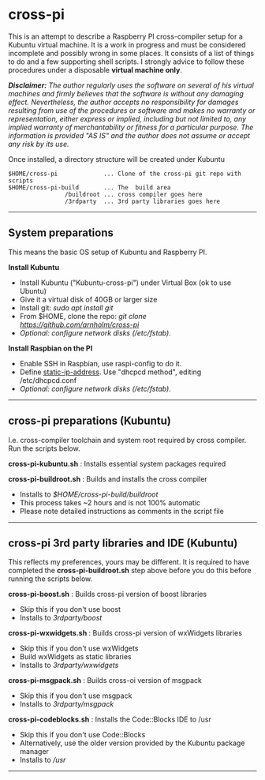 # cross-pi
This is an attempt to describe a Raspberry PI cross-compiler setup for a Kubuntu virtual machine. 
It is a work in progress and must be considered incomplete and possibly wrong in some places. 
It consists of a list of things to do and a few supporting shell scripts. I strongly advice to follow 
these procedures under a disposable **virtual machine only**. 

***Disclaimer:*** _The author regularly uses the software on several of his virtual machines and firmly believes that the software 
is without any damaging effect. Nevertheless, the author accepts no responsibility for damages resulting 
from use of the procedures or software and makes no warranty or representation, either express or implied, 
including but not limited to, any implied warranty of merchantability or fitness for a particular purpose.
The information is provided "AS IS" and the author does not assume or accept any risk by its use._

Once installed, a directory structure will be created under Kubuntu

    $HOME/cross-pi             ... Clone of the cross-pi git repo with scripts
    $HOME/cross-pi-build       ... The  build area
                    /buildroot ... cross compiler goes here
                    /3rdparty  ... 3rd party libraries goes here
  
---

## System preparations

This means the basic OS setup of Kubuntu and Raspberry PI.

**Install Kubuntu** 
  * Install Kubuntu ("Kubuntu-cross-pi") under Virtual Box (ok to use Ubuntu)
  * Give it a virtual disk of 40GB or larger size
  * Install git: _sudo apt install git_
  * From $HOME, clone the repo: _git clone https://github.com/arnholm/cross-pi_ 
  * _Optional: configure network disks (/etc/fstab)_.

  
**Install Raspbian on the PI**
  * Enable SSH in Raspbian, use raspi-config to do it.
  * Define  <a href="https://raspberrypi.stackexchange.com/questions/37920/how-do-i-set-up-networking-wifi-static-ip-address</a>">static-ip-address</a>. 
    Use "dhcpcd method", editing /etc/dhcpcd.conf
  * _Optional: configure network disks (/etc/fstab)_.

---

## cross-pi preparations (Kubuntu)
I.e. cross-compiler toolchain and system root required by cross compiler. Run the scripts below.

**cross-pi-kubuntu.sh** : Installs essential system packages required

**cross-pi-buildroot.sh** :  Builds and installs the cross compiler
  * Installs to _$HOME/cross-pi-build/buildroot_
  * This process takes ~2 hours and is not 100% automatic
  * Please note detailed instructions as comments in the script file

---
  
## cross-pi 3rd party libraries and IDE (Kubuntu)

This reflects my preferences, yours may be different. It is required to have completed the **cross-pi-buildroot.sh** step above before you do this before running the scripts below.


**cross-pi-boost.sh** : Builds cross-pi version of boost libraries
  * Skip this if you don't use boost
  * Installs to _3rdparty/boost_

**cross-pi-wxwidgets.sh** : Builds cross-pi version of wxWidgets libraries
  * Skip this if you don't use wxWidgets
  * Build wxWidgets as static libraries
  * Installs to _3rdparty/wxwidgets_

**cross-pi-msgpack.sh** : Builds cross-oi version of msgpack 
  * Skip this if you don't use msgpack
  * Installs to _3rdparty/msgpack_

**cross-pi-codeblocks.sh** : Installs the Code::Blocks IDE to /usr
  * Skip this if you don't use Code::Blocks
  * Alternatively, use the older version provided by the Kubuntu package manager
  * Installs to _/usr_
  
---